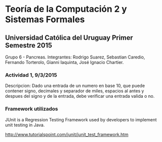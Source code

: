 # Teoría de la Computación 2 y Sistemas Formales 
## Universidad Católica del Uruguay  Primer Semestre 2015

 Grupo 6 - Pancreas.
 Integrantes: Rodrigo Suarez, Sebastian Caredio, Fernando Torterolo, Gianni Iaquinta, José Ignacio Chartier.
 
### Actividad 1, 9/3/2015
 
 Descripcion: Dado una entrada de un numero en base 10, que puede contener signo, decimales y separador de miles,
 espacios al antes y despues del signo y de la entrada, debe verificar una entrada valida o no.

 
### Framework utilizados
 
 JUnit is a Regression Testing Framework used by developers to implement unit testing in Java.
 
 http://www.tutorialspoint.com/junit/junit_test_framework.htm
